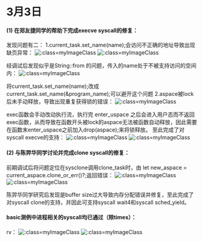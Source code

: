 # 3月3日

#### (1) 在郑友捷同学的帮助下完成execve syscall的修复：
发现问题有二：
1.current_task.set_name(name);会访问不正确的地址导致出现缺页异常：
![](../../asserts/day228.png ':class=myImageClass')
![](../../asserts/day303-1.png ':class=myImageClass')

经调试后发现似乎是String::from 的问题，传入的name处于不被支持访问的空间内：
![](../../asserts/day303-2.png ':class=myImageClass')

将current_task.set_name(name);改成current_task.set_name(&program_name);可以避开这个问题
2.aspace被lock后未手动释放，导致出现重复获得锁的错误：
![](../../asserts/day303-3.png ':class=myImageClass')

exec函数会手动改动执行流，执行完 enter_uspace 之后会进入用户态而不返回exec函数，从而导致在函数开头被lock的aspace无法被函数自动释放，因此需要在函数末enter_uspace之前加入drop(aspace);来将锁释放。
至此完成了对syscall execve的支持：
![](../../asserts/day303-4.png ':class=myImageClass')
![](../../asserts/day303-5.png ':class=myImageClass')

#### (2) 与陈羿华同学讨论并完成clone syscall的修复：
前期调试后将问题定位在sysclone调用clone_task时，由 let new_aspace = current_aspace.clone_or_err()?;返回错误：
![](../../asserts/day303-6.png ':class=myImageClass')
![](../../asserts/day303-7.png ':class=myImageClass')

陈羿华同学研究后发现是buffer size过大导致内存分配错误并修复，至此完成了对syscall clone的支持，并因此可支持syscall wait4和syscall sched_yield。

#### basic测例中进程相关的syscall均已通过（除times）：
rv：
![](../../asserts/day303-8.png ':class=myImageClass')
![](../../asserts/day303-9.png ':class=myImageClass')